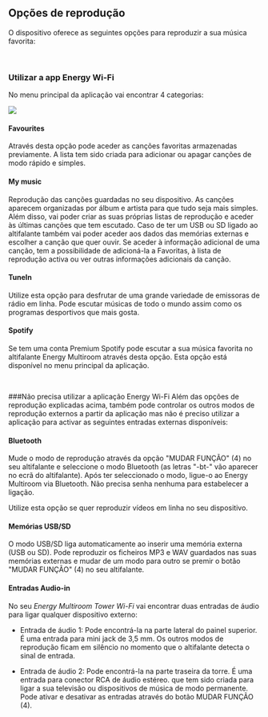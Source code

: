 ## Opções de reprodução
O dispositivo oferece as seguintes opções para reproduzir a sua música favorita:

<br/>

### Utilizar a app Energy Wi-Fi
No menu principal da aplicação vai encontrar 4 categorias:

![](http://static.energysistem.com/images/manuals/42677/56e83c069cf1e.jpg)

#### Favourites
Através desta opção pode aceder as canções favoritas armazenadas previamente. A lista tem sido criada para adicionar ou apagar canções de modo rápido e simples. 

#### My music
Reprodução das canções guardadas no seu dispositivo. As canções aparecem organizadas por álbum e artista para que tudo seja mais simples. Além disso, vai poder criar as suas próprias listas de reprodução e aceder às últimas canções que tem escutado. Caso de ter um USB ou SD ligado ao altifalante também vai poder aceder aos dados das memórias externas e escolher a canção que quer ouvir. Se aceder à informação adicional de uma canção, tem a possibilidade de adicioná-la a Favoritas, à lista de reprodução activa ou ver outras informações adicionais da canção.

#### TuneIn
Utilize esta opção para desfrutar de uma grande variedade de emissoras de rádio em linha. Pode escutar músicas de todo o mundo assim como os programas desportivos que mais gosta. 

#### Spotify
Se tem uma conta Premium Spotify pode escutar a sua música favorita no altifalante Energy Multiroom através desta opção. Esta opção está disponível no menu principal da aplicação. 

<br/>

###Não precisa utilizar a aplicação Energy Wi-Fi 
Além das opções de reprodução explicadas acima, também pode controlar os outros modos de reprodução externos a partir da aplicação mas não é preciso utilizar a aplicação para activar as seguintes entradas externas disponíveis:

#### Bluetooth
Mude o modo de reprodução através da opção "MUDAR FUNÇÃO" (4) no seu altifalante e seleccione o modo Bluetooth (as letras "-bt-" vão aparecer no ecrã do altifalante). Após ter seleccionado o modo, ligue-o ao Energy Multiroom via Bluetooth. Não precisa senha nenhuma para estabelecer a ligação.

Utilize esta opção se quer reproduzir vídeos em linha no seu dispositivo. 

#### Memórias USB/SD
O modo USB/SD liga automaticamente ao inserir uma memória externa (USB ou SD). Pode reproduzir os ficheiros MP3 e WAV guardados nas suas memórias externas e mudar de um modo para outro se premir o botão "MUDAR FUNÇÃO" (4) no seu altifalante.

#### Entradas Audio-in
No seu *Energy Multiroom Tower Wi-Fi* vai encontrar duas entradas de áudio para ligar qualquer dispositivo externo:

- Entrada de áudio 1: Pode encontrá-la na parte lateral do painel superior. É uma entrada para mini jack de 3,5 mm. Os outros modos de reprodução ficam em silêncio no momento que o altifalante detecta o sinal de entrada.

- Entrada de áudio 2: Pode encontrá-la na parte traseira da torre. É uma entrada para conector RCA de áudio estéreo. que tem sido criada para ligar a sua televisão ou dispositivos de música de modo permanente. Pode ativar e desativar as entradas através do botão MUDAR FUNÇÃO (4).

